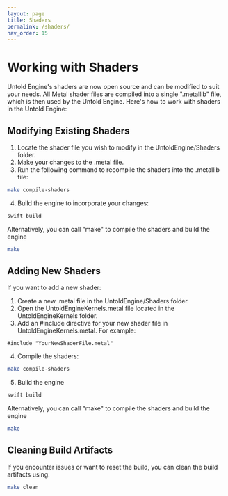 ```yaml
---
layout: page
title: Shaders
permalink: /shaders/
nav_order: 15
---
```


# Working with Shaders

Untold Engine's shaders are now open source and can be modified to suit your needs. All Metal shader files are compiled into a single ".metallib" file, which is then used by the Untold Engine. Here's how to work with shaders in the Untold Engine:

## Modifying Existing Shaders

1. Locate the shader file you wish to modify in the UntoldEngine/Shaders folder.
2. Make your changes to the .metal file.
3. Run the following command to recompile the shaders into the .metallib file:

```bash 
make compile-shaders
```

4. Build the engine to incorporate your changes:

```bash 
swift build
```

Alternatively, you can call "make" to compile the shaders and build the engine 

```bash
make
```

## Adding New Shaders

If you want to add a new shader:

1. Create a new .metal file in the UntoldEngine/Shaders folder.
2. Open the UntoldEngineKernels.metal file located in the UntoldEngineKernels folder.
3. Add an #include directive for your new shader file in UntoldEngineKernels.metal. For example:

```
#include "YourNewShaderFile.metal"
```

4. Compile the shaders:

```bash
make compile-shaders
```

5. Build the engine 

```bash
swift build
```

Alternatively, you can call "make" to compile the shaders and build the engine 

```bash
make
```

## Cleaning Build Artifacts

If you encounter issues or want to reset the build, you can clean the build artifacts using:

```bash 
make clean
```
